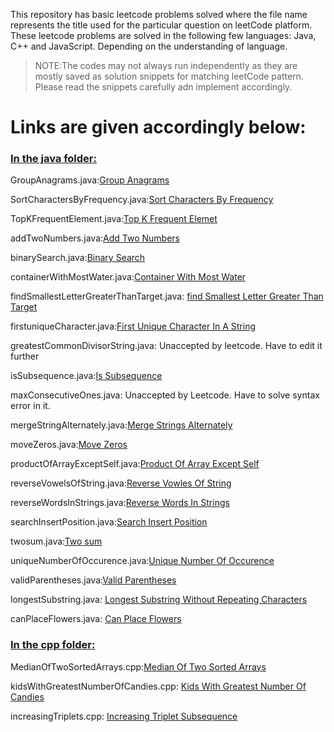 This repository has basic leetcode problems solved where the file name represents the title used for the particular question on leetCode platform. These leetcode problems are solved in the following few languages: Java, C++ and JavaScript. Depending on the understanding of language.

> NOTE:The codes may not always run independently as they are mostly saved as solution snippets for matching leetCode pattern. Please read the snippets carefully adn implement accordingly.

<h1>Links are given accordingly below:</h1>

<h3><ins>In the java folder:</ins></h3>

GroupAnagrams.java:[Group Anagrams](https://leetcode.com/problems/group-anagrams/description/?envType=daily-question&envId=2024-02-06)

SortCharactersByFrequency.java:[Sort Characters By Frequency](https://leetcode.com/problems/sort-characters-by-frequency/description/)

TopKFrequentElement.java:[Top K Frequent Elemet](https://leetcode.com/problems/top-k-frequent-elements/description/)

addTwoNumbers.java:[Add Two Numbers](https://leetcode.com/problems/add-two-numbers/)

binarySearch.java:[Binary Search](https://leetcode.com/problems/binary-search/description/)

containerWithMostWater.java:[Container With Most Water](https://leetcode.com/problems/container-with-most-water/description/)

findSmallestLetterGreaterThanTarget.java: [find Smallest Letter Greater Than Target](https://leetcode.com/problems/find-smallest-letter-greater-than-target/description/)

firstuniqueCharacter.java:[First Unique Character In A String](https://leetcode.com/problems/first-unique-character-in-a-string/submissions/1167036442/?envType=daily-question&envId=2024-02-05)

greatestCommonDivisorString.java: Unaccepted by leetcode. Have to edit it further

isSubsequence.java:[Is Subsequence](https://leetcode.com/problems/is-subsequence/description/)

maxConsecutiveOnes.java: Unaccepted by Leetcode. Have to solve syntax error in it.

mergeStringAlternately.java:[Merge Strings Alternately](https://leetcode.com/problems/merge-strings-alternately/description/)

moveZeros.java:[Move Zeros](https://leetcode.com/problems/move-zeroes/description/)

productOfArrayExceptSelf.java:[Product Of Array Except Self](https://leetcode.com/problems/product-of-array-except-self/description/)

reverseVowelsOfString.java:[Reverse Vowles Of String](https://leetcode.com/problems/reverse-vowels-of-a-string/description/)

reverseWordsInStrings.java:[Reverse Words In Strings](https://leetcode.com/problems/reverse-words-in-a-string/description/)

searchInsertPosition.java:[Search Insert Position](https://leetcode.com/problems/search-insert-position/description/)

twosum.java:[Two sum](https://leetcode.com/problems/two-sum/description/)

uniqueNumberOfOccurence.java:[Unique Number Of Occurence](https://leetcode.com/problems/unique-number-of-occurrences/description/)

validParentheses.java:[Valid Parentheses](https://leetcode.com/problems/valid-parentheses/description/)

longestSubstring.java: [Longest Substring Without Repeating Characters](https://leetcode.com/problems/longest-substring-without-repeating-characters/)

canPlaceFlowers.java: [Can Place Flowers](https://leetcode.com/problems/can-place-flowers/)

<h3><ins>In the cpp folder:</ins></h3>

MedianOfTwoSortedArrays.cpp:[Median Of Two Sorted Arrays](https://leetcode.com/problems/median-of-two-sorted-arrays/description/)

kidsWithGreatestNumberOfCandies.cpp: [Kids With Greatest Number Of Candies](https://leetcode.com/problems/kids-with-the-greatest-number-of-candies/)

increasingTriplets.cpp: [Increasing Triplet Subsequence](https://leetcode.com/problems/increasing-triplet-subsequenc)
